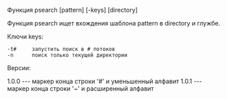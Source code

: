 Функция psearch [pattern] [-keys] [directory]

Функция psearch ищет вхождения шаблона pattern в directory и глужбе.

Ключи keys:

    -t#     запустить поиск в # потоков
    -n      поиск только текущей директории

Версии:

1.0.0 --- маркер конца строки '#' и уменьшенный алфавит
1.0.1 --- маркер конца строки '~' и расширенный алфавит
